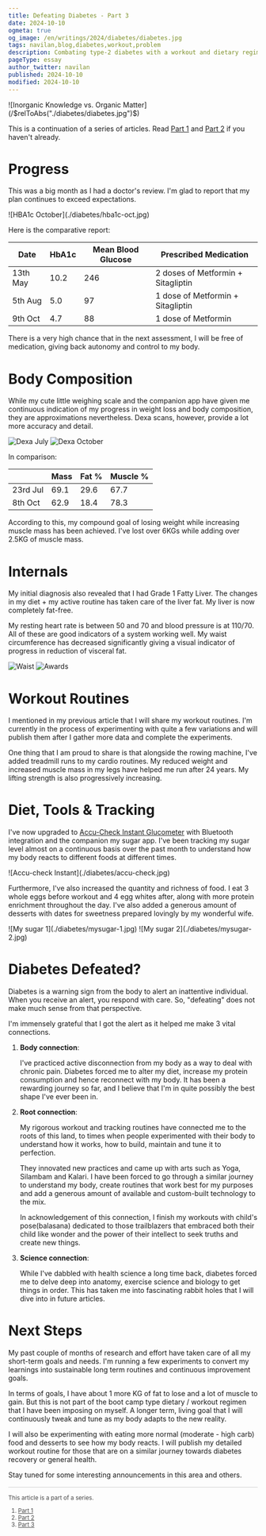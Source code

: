 ```yaml
---
title: Defeating Diabetes - Part 3
date: 2024-10-10
ogmeta: true
og_image: /en/writings/2024/diabetes/diabetes.jpg
tags: navilan,blog,diabetes,workout,problem
description: Combating type-2 diabetes with a workout and dietary regimen.
pageType: essay
author_twitter: navilan
published: 2024-10-10
modified: 2024-10-10
---
```


<div class="row gld-12">
![Inorganic Knowledge vs. Organic Matter](/$relToAbs("./diabetes/diabetes.jpg")$)
</div>

<!--more-->

This is a continuation of a series of articles. Read [Part 1][] and [Part 2][] if you haven't already.

# Progress

This was a big month as I had a doctor's review. I'm glad to report that my plan continues to exceed expectations.

<div class="row-wise full">
![HBA1c October](./diabetes/hba1c-oct.jpg)
</div>

Here is the comparative report:

| Date            | HbA1c | Mean Blood Glucose |  Prescribed Medication             |
|-----------------|-------|--------------------|------------------------------------|
| 13th May        | 10.2  | 246                | 2 doses of Metformin + Sitagliptin |
| 5th Aug         | 5.0   | 97                 | 1 dose of Metformin + Sitagliptin |
| 9th Oct         | 4.7   | 88                 | 1 dose of Metformin               |

There is a very high chance that in the next assessment, I will be free of medication, giving back autonomy and control to my body.

# Body Composition

While my cute little weighing scale and the companion app have given me continuous indication of my progress in weight loss and body composition, they are approximations nevertheless. Dexa scans, however, provide a lot more accuracy and detail.

<div class="col-wise full">

![Dexa July](./diabetes/jul-dexa.jpg "July")
![Dexa October](./diabetes/oct-dexa.jpg "October")
</div>

In comparison:

|                 | Mass | Fat % |  Muscle % |
|-----------------|------|-------------------|------------------------------------|
| 23rd Jul        | 69.1 | 29.6  | 67.7      |
| 8th Oct        | 62.9 | 18.4  | 78.3      |

According to this, my compound goal of losing weight while increasing muscle mass has been achieved. I've lost over 6KGs while adding over 2.5KG of muscle mass.

# Internals

My initial diagnosis also revealed that I had Grade 1 Fatty Liver. The changes in my diet + my active routine has taken care of the liver fat. My liver is now completely fat-free.

My resting heart rate is between 50 and 70 and blood pressure is at 110/70. All of these are good indicators of a system working well. My waist circumference has decreased significantly giving a visual indicator of progress in reduction of visceral fat.

<div class="row-wise">

![Waist](./diabetes/waist-oct.jpg)
![Awards](./diabetes/awards-oct.jpg)

</div>

# Workout Routines

I mentioned in my previous article that I will share my workout routines. I'm currently in the process of experimenting with quite a few variations and will publish them after I gather more data and complete the experiments.

One thing that I am proud to share is that alongside the rowing machine, I've added treadmill runs to my cardio routines. My reduced weight and increased muscle mass in my legs have helped me run after 24 years. My lifting strength is also progressively increasing.

# Diet, Tools & Tracking

I've now upgraded to [Accu-Check Instant Glucometer][Accucheck] with Bluetooth integration and the companion my sugar app. I've been tracking my sugar level almost on a continuous basis over the past month to understand how my body reacts to different foods at different times.

<div class="row-wise wider">
![Accu-check Instant](./diabetes/accu-check.jpg)
</div>

[Accucheck]: https://amzn.to/4dDKGBX

Furthermore, I've also increased the quantity and richness of food. I eat 3 whole eggs before workout and 4 egg whites after, along with more protein enrichment throughout the day. I've also added a generous amount of desserts with dates for sweetness prepared lovingly by my wonderful wife.

<div class="row-wise wider">
![My sugar 1](./diabetes/mysugar-1.jpg)
![My sugar 2](./diabetes/mysugar-2.jpg)
</div>

# Diabetes Defeated?

Diabetes is a warning sign from the body to alert an inattentive individual. When you receive an alert, you respond with care. So, "defeating" does not make much sense from that perspective.

I'm immensely grateful that I got the alert as it helped me make 3 vital connections.

1. **Body connection**:

    I've practiced active disconnection from my body as a way to deal with chronic pain. Diabetes forced me to alter my diet, increase my protein consumption and hence reconnect with my body. It has been a rewarding journey so far, and I believe that I'm in quite possibly the best shape I've ever been in.

2. **Root connection**:

    My rigorous workout and tracking routines have connected me to the roots of this land, to times when people experimented with their body to understand how it works, how to build, maintain and tune it to perfection.

    They innovated new practices and came up with arts such as Yoga, Silambam and Kalari. I have been forced to go through a similar journey to understand my body, create routines that work best for my purposes and add a generous amount of available and custom-built technology to the mix.

    In acknowledgement of this connection, I finish my workouts with child's pose(balasana) dedicated to those trailblazers that embraced both their child like wonder and the power of their intellect to seek truths and create new things.

3. **Science connection**:

    While I've dabbled with health science a long time back, diabetes forced me to delve deep into anatomy, exercise science and biology to get things in order. This has taken me into fascinating rabbit holes that I will dive into in future articles.

# Next Steps

My past couple of months of research and effort have taken care of all my short-term goals and needs. I'm running a few experiments to convert my learnings into sustainable long term routines and continuous improvement goals.

In terms of goals, I have about 1 more KG of fat to lose and a lot of muscle to gain. But this is not part of the boot camp type dietary / workout regimen that I have been imposing on myself. A longer term, living goal that I will continuously tweak and tune as my body adapts to the new reality.

I will also be experimenting with eating more normal (moderate - high carb) food and desserts to see how my body reacts.  I will publish my detailed workout routine for those that are on a similar journey towards diabetes recovery or general health.

Stay tuned for some interesting announcements in this area and others.

<hr style="width:100%; opacity: 0.2; margin-top: 1rem;">

<small style="opacity:0.8">

This article is a part of a series.

1. [Part 1][]
2. [Part 2][]
3. [Part 3][]

[Part 1]: ./2024-08-06-defeating-diabetes.html
[Part 2]: ./2024-09-09-defeating-diabetes-2.html
[Part 3]: ./2024-10-10-defeating-diabetes-3.html

</small>
